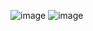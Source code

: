 ![image](https://user-images.githubusercontent.com/38187170/201524752-2ed3b8d8-71a3-4dc9-8deb-9442a0e20da5.png)
![image](https://user-images.githubusercontent.com/38187170/201524764-b0c04968-f5dd-440b-8633-83b315213671.png)
